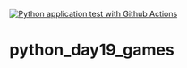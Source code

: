 [![Python application test with Github Actions](https://github.com/FanIvanTang/python_day19_games/actions/workflows/main.yml/badge.svg)](https://github.com/FanIvanTang/python_day19_games/actions/workflows/main.yml)

# python_day19_games
